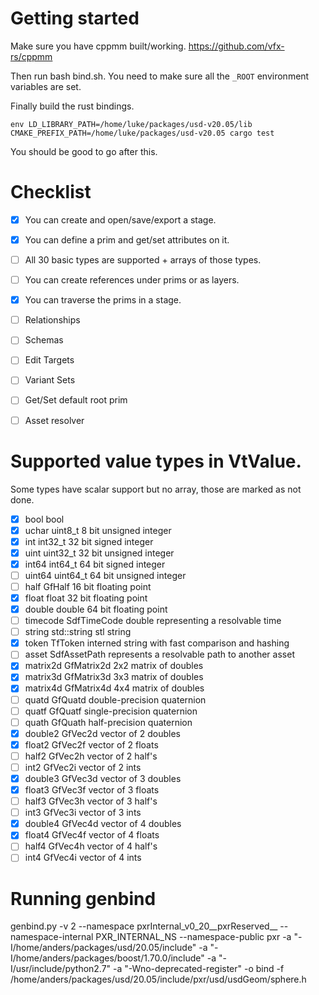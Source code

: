 # Getting started

Make sure you have cppmm built/working.
https://github.com/vfx-rs/cppmm

Then run bash bind.sh. You need to make sure all the ```_ROOT``` environment variables are set.

Finally build the rust bindings.

```
env LD_LIBRARY_PATH=/home/luke/packages/usd-v20.05/lib CMAKE_PREFIX_PATH=/home/luke/packages/usd-v20.05 cargo test
```

You should be good to go after this.

# Checklist
- [x] You can create and open/save/export a stage.
- [x] You can define a prim and get/set attributes on it.
- [ ] All 30 basic types are supported + arrays of those types.
- [ ] You can create references under prims or as layers.
- [x] You can traverse the prims in a stage.

- [ ] Relationships
- [ ] Schemas
- [ ] Edit Targets
- [ ] Variant Sets
- [ ] Get/Set default root prim
- [ ] Asset resolver

# Supported value types in VtValue.
Some types have scalar support but no array, those are marked
as not done.
- [x] bool        bool
- [x] uchar       uint8_t    8 bit unsigned integer
- [x] int        int32_t    32 bit signed integer
- [x] uint        uint32_t    32 bit unsigned integer
- [x] int64       int64_t    64 bit signed integer
- [ ] uint64      uint64_t    64 bit unsigned integer
- [ ] half        GfHalf    16 bit floating point
- [x] float      float    32 bit floating point
- [x] double      double    64 bit floating point
- [ ] timecode    SdfTimeCode    double representing a resolvable time
- [ ] string      std::string    stl string
- [x] token      TfToken    interned string with fast comparison and hashing
- [ ] asset       SdfAssetPath    represents a resolvable path to another asset
- [x] matrix2d    GfMatrix2d    2x2 matrix of doubles
- [x] matrix3d    GfMatrix3d    3x3 matrix of doubles
- [x] matrix4d    GfMatrix4d    4x4 matrix of doubles
- [ ] quatd       GfQuatd    double-precision quaternion
- [ ] quatf       GfQuatf    single-precision quaternion
- [ ] quath       GfQuath    half-precision quaternion
- [x] double2     GfVec2d    vector of 2 doubles
- [x] float2     GfVec2f    vector of 2 floats
- [ ] half2       GfVec2h    vector of 2 half's
- [ ] int2        GfVec2i    vector of 2 ints
- [x] double3     GfVec3d    vector of 3 doubles
- [x] float3     GfVec3f    vector of 3 floats
- [ ] half3       GfVec3h    vector of 3 half's
- [ ] int3        GfVec3i    vector of 3 ints
- [x] double4     GfVec4d    vector of 4 doubles
- [x] float4      GfVec4f    vector of 4 floats
- [ ] half4       GfVec4h    vector of 4 half's
- [ ] int4        GfVec4i    vector of 4 ints

# Running genbind
genbind.py  -v 2 --namespace pxrInternal_v0_20__pxrReserved__ --namespace-internal PXR_INTERNAL_NS --namespace-public pxr -a "-I/home/anders/packages/usd/20.05/include" -a "-I/home/anders/packages/boost/1.70.0/include" -a "-I/usr/include/python2.7" -a "-Wno-deprecated-register" -o bind -f /home/anders/packages/usd/20.05/include/pxr/usd/usdGeom/sphere.h

